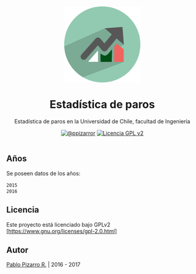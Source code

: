 <h1 align="center">
  <a href="http://ppizarror.com/estadistica-paros/" title="Estadística de paros">
    <img alt="Estadística de paros" src="icon.png" width="200px" height="200px" />
  </a>
  <br /><br />
  Estadística de paros</h1>
<p align="center">Estadística de paros en la Universidad de Chile, facultad de Ingeniería</p>
<div align="center"><a href="http://ppizarror.com"><img alt="@ppizarror" src="http://ppizarror.com/badges/autor.svg" /></a>
<a href="https://www.gnu.org/licenses/gpl-2.0.html/"><img alt="Licencia GPL v2" src="http://ppizarror.com/badges/licenciagpl2.svg" /></a>
</div><br />

## Años
Se poseen datos de los años:
```
2015
2016
```

## Licencia
Este proyecto está licenciado bajo GPLv2 [https://www.gnu.org/licenses/gpl-2.0.html]

## Autor
<a href="http://ppizarror.com" title="ppizarror">Pablo Pizarro R.</a> | 2016 - 2017
